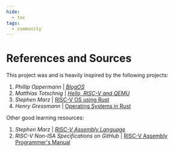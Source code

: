 ```yaml
---
hide:
  - toc
tags:
  - community
---
```


# References and Sources

This project was and is heavily inspired by the following projects:

1. _Phillip Oppermann_ | [_BlogOS_](https://os.phil-opp.com/)
2. _Matthias Totschnig_ | [_Hello, RISC-V and QEMU_](https://mth.st/blog/riscv-qemu/)
3. _Stephen Marz_ | [RISC-V OS using Rust](https://osblog.stephenmarz.com/ch1.html)
4. _Henry Gressmann_ | [Operating Systems in Rust](https://blog.henrygressmann.de/rust-os/1-hello-riscv/#hello-world)

Other good learning resources:

1. _Stephen Marz_ | [_RISC-V Assembly Language_](https://web.eecs.utk.edu/~smarz1/courses/ece356/notes/assembly/)
2. _RISC-V Non-ISA Specifications_ on _GitHub_ | [RISC-V Assembly Programmer's Manual](https://github.com/riscv-non-isa/riscv-asm-manual/blob/master/riscv-asm.md)
